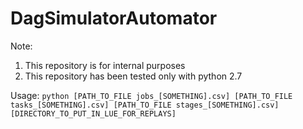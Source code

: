 # DagSimulatorAutomator
Note:
1. This repository is for internal purposes
2. This repository has been tested only with python 2.7

Usage: ```python [PATH_TO_FILE jobs_[SOMETHING].csv]
[PATH_TO_FILE tasks_[SOMETHING].csv] [PATH_TO_FILE stages_[SOMETHING].csv]
[DIRECTORY_TO_PUT_IN_LUE_FOR_REPLAYS]```
